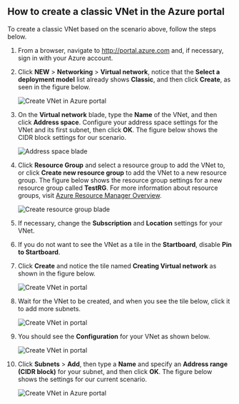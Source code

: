 ## <a name="how-to-create-a-classic-vnet-in-the-azure-portal"></a>How to create a classic VNet in the Azure portal
To create a classic VNet based on the scenario above, follow the steps below.

1. From a browser, navigate to http://portal.azure.com and, if necessary, sign in with your Azure account.
2. Click **NEW** > **Networking** > **Virtual network**, notice that the **Select a deployment model** list already shows **Classic**, and then click **Create**, as seen in the figure below.
   
    ![Create VNet in Azure portal](https://docstestmedia1.blob.core.windows.net/azure-media/includes/media/virtual-networks-create-vnet-classic-pportal-include/vnet-create-pportal-figure1.gif)
3. On the **Virtual network** blade, type the **Name** of the VNet, and then click **Address space**. Configure your address space settings for the VNet and its first subnet, then click **OK**. The figure below shows the CIDR block settings for our scenario.
   
    ![Address space blade](https://docstestmedia1.blob.core.windows.net/azure-media/includes/media/virtual-networks-create-vnet-classic-pportal-include/vnet-create-pportal-figure2.png)
4. Click **Resource Group** and select a resource group to add the VNet to, or click **Create new resource group** to add the VNet to a new resource group. The figure below shows the resource group settings for a new resource group called **TestRG**. For more information about resource groups, visit [Azure Resource Manager Overview](../articles/azure-resource-manager/resource-group-overview.md#resource-groups).
   
    ![Create resource group blade](https://docstestmedia1.blob.core.windows.net/azure-media/includes/media/virtual-networks-create-vnet-classic-pportal-include/vnet-create-pportal-figure3.png)
5. If necessary, change the **Subscription** and **Location** settings for your VNet. 
6. If you do not want to see the VNet as a tile in the **Startboard**, disable **Pin to Startboard**. 
7. Click **Create** and notice the tile named **Creating Virtual network** as shown in the figure below.
   
    ![Create VNet in portal](https://docstestmedia1.blob.core.windows.net/azure-media/includes/media/virtual-networks-create-vnet-classic-pportal-include/vnet-create-pportal-figure4.png)
8. Wait for the VNet to be created, and when you see the tile below, click it to add more subnets.
   
    ![Create VNet in portal](https://docstestmedia1.blob.core.windows.net/azure-media/includes/media/virtual-networks-create-vnet-classic-pportal-include/vnet-create-pportal-figure5.png)
9. You should see the **Configuration** for your VNet as shown below. 
   
    ![Create VNet in portal](https://docstestmedia1.blob.core.windows.net/azure-media/includes/media/virtual-networks-create-vnet-classic-pportal-include/vnet-create-pportal-figure6.png)
10. Click **Subnets** > **Add**, then type a **Name** and specify an **Address range (CIDR block)** for your subnet, and then click **OK**. The figure below shows the settings for our current scenario.
    
    ![Create VNet in Azure portal](https://docstestmedia1.blob.core.windows.net/azure-media/includes/media/virtual-networks-create-vnet-classic-pportal-include/vnet-create-pportal-figure7.gif)








